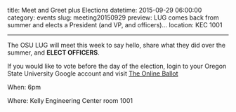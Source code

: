 title: Meet and Greet plus Elections
datetime: 2015-09-29 06:00:00
category: events
slug: meeting20150929
preview: LUG comes back from summer and elects a President (and VP, and officers)...
location: KEC 1001

---

The OSU LUG will meet this week to say hello, share what they did over the
summer, and **ELECT OFFICERS**.

If you would like to vote before the day of the election, login to your
Oregon State University Google account and visit [The Online
Ballot](http://goo.gl/forms/vcmWpbyXUF)

When: 6pm

Where: Kelly Engineering Center room 1001
